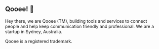 ## Qooee! 👋


Hey there, we are Qooee (TM), building tools and services to connect people and help keep communication friendly and professional. We are a startup in Sydney, Australia.

Qooee is a registered trademark.


